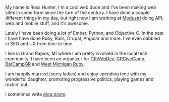 My name is Ross Hunter, I'm a cool web dude and I've been making web sites in some form since the turn of the century. I have done a couple different things in my day, but right now I am working at <a href="http://www.modustri.com">Modustri</a> doing API, web and mobile stuff, and it's awesome.

Lately I have been doing a lot of Ember, Python, and Objective C. In the past I have have done Ruby, Rails, Drupal, Angular and more. I've even dabbled in SEO and UX from time to time.

I live in Grand Rapids, MI where I am pretty involved in the local tech community. I have been an organizer for <a target="_blank" href="http://grwebdev.org">GRWebDev</a>, <a target="_blank" href="http://grgivecamp.org">GRGiveCamp</a>, <a target="_blank" href="http://barcampgr.org">BarCampGR</a> and <a target="_blank" href="http://meetup.com/mi-ruby">West Michigan Ruby</a>.

I am happily married (sorry ladies) and enjoy spending time with my wonderful daughter, promoting progressive politics, playing games and  rockin' out.

I sometimes write _<a href="/blog">blog posts</a>_.

